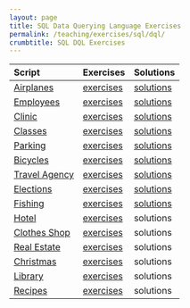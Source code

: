 ```yaml
---
layout: page
title: SQL Data Querying Language Exercises
permalink: /teaching/exercises/sql/dql/
crumbtitle: SQL DQL Exercises
---
```


| **Script**                                                       | **Exercises**                                                    | **Solutions**                                                    |
| :----------------------------------------------------------- | :----------------------------------------------------------- | :----------------------------------------------------------- |
| [Airplanes](/teaching/exercises/sql/dql/scripts/airplanes.sql) | [exercises](/teaching/exercises/sql/dql/airplanes/)          | [solutions](/teaching/solutions/sql/dql/airplanes/)          |
| [Employees](/teaching/exercises/sql/dql/scripts/employees.sql) | [exercises](/teaching/exercises/sql/dql/employees/)          | [solutions](/teaching/solutions/sql/dql/employees/)          |
| [Clinic](/teaching/exercises/sql/dql/scripts/clinic/) | [exercises](/teaching/exercises/sql/dql/clinic/) | [solutions](/teaching/solutions/sql/dql/clinic/) |
| [Classes](/teaching/exercises/sql/dql/scripts/classes/) | [exercises](/teaching/exercises/sql/dql/classes/) | [solutions](/teaching/solutions/sql/dql/classes/) |
| [Parking](/teaching/exercises/sql/dql/scripts/parking/) | [exercises](/teaching/exercises/sql/dql/parking/) | [solutions](/teaching/solutions/sql/dql/parking/) |
| [Bicycles](/teaching/exercises/sql/dql/scripts/bicycles/) | [exercises](/teaching/exercises/sql/dql/bicycles/) | [solutions](/teaching/solutions/sql/dql/bicycles/) |
| [Travel Agency](/teaching/exercises/sql/dql/scripts/travel/) | [exercises](/teaching/exercises/sql/dql/travel/) | [solutions](/teaching/solutions/sql/dql/travel/) |
| [Elections](/teaching/exercises/sql/dql/scripts/elections/) | [exercises](/teaching/exercises/sql/dql/elections/) | [solutions](/teaching/solutions/sql/dql/elections/) |
| [Fishing](/teaching/exercises/sql/dql/scripts/fishing/) | [exercises](/teaching/exercises/sql/dql/fishing/) | [solutions](/teaching/solutions/sql/dql/fishing/) |
| [Hotel](/teaching/exercises/sql/dql/scripts/hotel/) | [exercises](/teaching/exercises/sql/dql/hotel/) | solutions                                                    |
| [Clothes Shop](/teaching/exercises/sql/dql/scripts/clothes/) | [exercises](/teaching/exercises/sql/dql/clothes/) | solutions                                                    |
| [Real Estate](/teaching/exercises/sql/dql/scripts/real_estate/) | [exercises](/teaching/exercises/sql/dql/real_estate/) | solutions                                                    |
| [Christmas](/teaching/exercises/sql/dql/scripts/christmas/) | [exercises](/teaching/exercises/sql/dql/christmas/) | solutions                                                    |
| [Library](/teaching/exercises/sql/dql/scripts/library/) | [exercises](/teaching/exercises/sql/dql/library/) | solutions                                                    |
| [Recipes](/teaching/exercises/sql/dql/scripts/recipes/) | [exercises](/teaching/exercises/sql/dql/recipes/) | solutions                                                    |